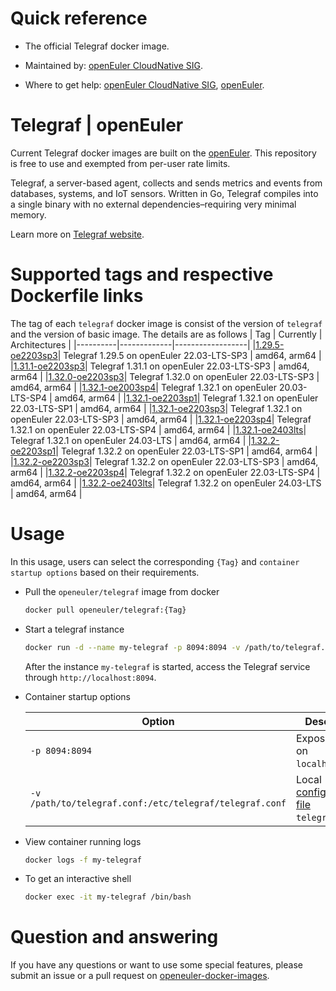 # Quick reference

- The official Telegraf docker image.

- Maintained by: [openEuler CloudNative SIG](https://gitee.com/openeuler/cloudnative).

- Where to get help: [openEuler CloudNative SIG](https://gitee.com/openeuler/cloudnative), [openEuler](https://gitee.com/openeuler/community).

# Telegraf | openEuler
Current Telegraf docker images are built on the [openEuler](https://repo.openeuler.org/). This repository is free to use and exempted from per-user rate limits.

Telegraf, a server-based agent, collects and sends metrics and events from databases, systems, and IoT sensors. Written in Go, Telegraf compiles into a single binary with no external dependencies–requiring very minimal memory.

Learn more on [Telegraf website](https://docs.influxdata.com/telegraf/v1/).

# Supported tags and respective Dockerfile links
The tag of each `telegraf` docker image is consist of the version of `telegraf` and the version of basic image. The details are as follows
|    Tag   |  Currently  |   Architectures  |
|----------|-------------|------------------|
|[1.29.5-oe2203sp3](https://gitee.com/openeuler/openeuler-docker-images/blob/master/telegraf/1.29.5/22.03-lts-sp3/Dockerfile)| Telegraf 1.29.5 on openEuler 22.03-LTS-SP3 | amd64, arm64 |
|[1.31.1-oe2203sp3](https://gitee.com/openeuler/openeuler-docker-images/blob/master/telegraf/1.31.1/22.03-lts-sp3/Dockerfile)| Telegraf 1.31.1 on openEuler 22.03-LTS-SP3 | amd64, arm64 |
|[1.32.0-oe2203sp3](https://gitee.com/openeuler/openeuler-docker-images/blob/master/telegraf/1.32.0/22.03-lts-sp3/Dockerfile)| Telegraf 1.32.0 on openEuler 22.03-LTS-SP3 | amd64, arm64 |
|[1.32.1-oe2003sp4](https://gitee.com/openeuler/openeuler-docker-images/blob/master/telegraf/1.32.1/20.03-lts-sp4/Dockerfile)| Telegraf 1.32.1 on openEuler 20.03-LTS-SP4 | amd64, arm64 |
|[1.32.1-oe2203sp1](https://gitee.com/openeuler/openeuler-docker-images/blob/master/telegraf/1.32.1/22.03-lts-sp1/Dockerfile)| Telegraf 1.32.1 on openEuler 22.03-LTS-SP1 | amd64, arm64 |
|[1.32.1-oe2203sp3](https://gitee.com/openeuler/openeuler-docker-images/blob/master/telegraf/1.32.1/22.03-lts-sp3/Dockerfile)| Telegraf 1.32.1 on openEuler 22.03-LTS-SP3 | amd64, arm64 |
|[1.32.1-oe2203sp4](https://gitee.com/openeuler/openeuler-docker-images/blob/master/telegraf/1.32.1/22.03-lts-sp4/Dockerfile)| Telegraf 1.32.1 on openEuler 22.03-LTS-SP4 | amd64, arm64 |
|[1.32.1-oe2403lts](https://gitee.com/openeuler/openeuler-docker-images/blob/master/telegraf/1.32.1/24.03-lts/Dockerfile)| Telegraf 1.32.1 on openEuler 24.03-LTS | amd64, arm64 |
|[1.32.2-oe2203sp1](https://gitee.com/openeuler/openeuler-docker-images/blob/master/telegraf/1.32.2/22.03-lts-sp1/Dockerfile)| Telegraf 1.32.2 on openEuler 22.03-LTS-SP1 | amd64, arm64 |
|[1.32.2-oe2203sp3](https://gitee.com/openeuler/openeuler-docker-images/blob/master/telegraf/1.32.2/22.03-lts-sp3/Dockerfile)| Telegraf 1.32.2 on openEuler 22.03-LTS-SP3 | amd64, arm64 |
|[1.32.2-oe2203sp4](https://gitee.com/openeuler/openeuler-docker-images/blob/master/telegraf/1.32.2/22.03-lts-sp4/Dockerfile)| Telegraf 1.32.2 on openEuler 22.03-LTS-SP4 | amd64, arm64 |
|[1.32.2-oe2403lts](https://gitee.com/openeuler/openeuler-docker-images/blob/master/telegraf/1.32.2/24.03-lts/Dockerfile)| Telegraf 1.32.2 on openEuler 24.03-LTS | amd64, arm64 |


# Usage
In this usage, users can select the corresponding `{Tag}` and `container startup options` based on their requirements.

- Pull the `openeuler/telegraf` image from docker

	```bash
	docker pull openeuler/telegraf:{Tag}
	```

- Start a telegraf instance

	```bash
	docker run -d --name my-telegraf -p 8094:8094 -v /path/to/telegraf.conf:/etc/telegraf/telegraf.conf openeuler/telegraf:{Tag}
	```
	After the instance `my-telegraf` is started, access the Telegraf service through `http://localhost:8094`.

- Container startup options

	| Option | Description |
	|--|--|
	| `-p 8094:8094` | Expose telegraf on `localhost:8094`. |
	| `-v /path/to/telegraf.conf:/etc/telegraf/telegraf.conf` | Local [configuration file](https://docs.influxdata.com/telegraf/v1/)⁠ `telegraf.conf`. |

- View container running logs

	```bash
	docker logs -f my-telegraf
	```

- To get an interactive shell

	```bash
	docker exec -it my-telegraf /bin/bash
	```
	
# Question and answering
If you have any questions or want to use some special features, please submit an issue or a pull request on [openeuler-docker-images](https://gitee.com/openeuler/openeuler-docker-images).